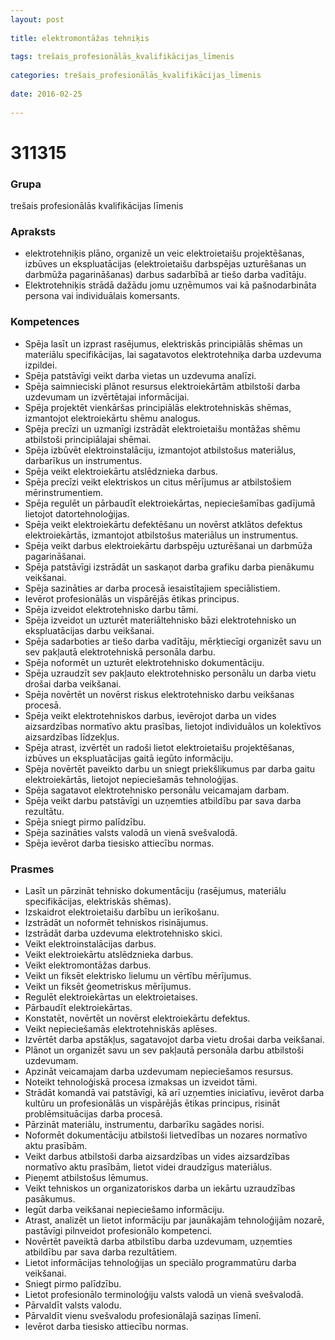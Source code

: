```yaml
---
layout: post
    
title: elektromontāžas tehniķis
    
tags: trešais_profesionālās_kvalifikācijas_līmenis
    
categories: trešais_profesionālās_kvalifikācijas_līmenis
    
date: 2016-02-25
    
---
```

# 311315

### Grupa
trešais profesionālās kvalifikācijas līmenis

### Apraksts

* elektrotehniķis plāno, organizē un veic elektroietaišu projektēšanas, izbūves un ekspluatācijas (elektroietaišu darbspējas uzturēšanas un darbmūža pagarināšanas) darbus sadarbībā ar tiešo darba vadītāju.
* Elektrotehniķis strādā dažādu jomu uzņēmumos vai kā pašnodarbināta persona vai individuālais komersants.

### Kompetences

* Spēja lasīt un izprast rasējumus, elektriskās principiālās shēmas un materiālu specifikācijas, lai sagatavotos elektrotehniķa darba uzdevuma izpildei.
* Spēja patstāvīgi veikt darba vietas un uzdevuma analīzi.
* Spēja saimnieciski plānot resursus elektroiekārtām atbilstoši darba uzdevumam un izvērtētajai informācijai.
* Spēja projektēt vienkāršas principiālās elektrotehniskās shēmas, izmantojot elektroiekārtu shēmu analogus.
* Spēja precīzi un uzmanīgi izstrādāt elektroietaišu montāžas shēmu atbilstoši principiālajai shēmai.
* Spēja izbūvēt elektroinstalāciju, izmantojot atbilstošus materiālus, darbarīkus un instrumentus.
* Spēja veikt elektroiekārtu atslēdznieka darbus.
* Spēja precīzi veikt elektriskos un citus mērījumus ar atbilstošiem mērinstrumentiem.
* Spēja regulēt un pārbaudīt elektroiekārtas, nepieciešamības gadījumā lietojot datortehnoloģijas.
* Spēja veikt elektroiekārtu defektēšanu un novērst atklātos defektus elektroiekārtās, izmantojot atbilstošus materiālus un instrumentus.
* Spēja veikt darbus elektroiekārtu darbspēju uzturēšanai un darbmūža pagarināšanai.
* Spēja patstāvīgi izstrādāt un saskaņot darba grafiku darba pienākumu veikšanai.
* Spēja sazināties ar darba procesā iesaistītajiem speciālistiem.
* Ievērot profesionālās un vispārējās ētikas principus.
* Spēja izveidot elektrotehnisko darbu tāmi.
* Spēja izveidot un uzturēt materiāltehnisko bāzi elektrotehnisko un ekspluatācijas darbu veikšanai.
* Spēja sadarboties ar tiešo darba vadītāju, mērķtiecīgi organizēt savu un sev pakļautā elektrotehniskā personāla darbu.
* Spēja noformēt un uzturēt elektrotehnisko dokumentāciju.
* Spēja uzraudzīt sev pakļauto elektrotehnisko personālu un darba vietu drošai darba veikšanai.
* Spēja novērtēt un novērst riskus elektrotehnisko darbu veikšanas procesā.
* Spēja veikt elektrotehniskos darbus, ievērojot darba un vides aizsardzības normatīvo aktu prasības, lietojot individuālos un kolektīvos aizsardzības līdzekļus.
* Spēja atrast, izvērtēt un radoši lietot elektroietaišu projektēšanas, izbūves un ekspluatācijas gaitā iegūto informāciju.
* Spēja novērtēt paveikto darbu un sniegt priekšlikumus par darba gaitu elektroiekārtās, lietojot nepieciešamās tehnoloģijas.
* Spēja sagatavot elektrotehnisko personālu veicamajam darbam.
* Spēja veikt darbu patstāvīgi un uzņemties atbildību par sava darba rezultātu.
* Spēja sniegt pirmo palīdzību.
* Spēja sazināties valsts valodā un vienā svešvalodā.
* Spēja ievērot darba tiesisko attiecību normas.

### Prasmes 
* Lasīt un pārzināt tehnisko dokumentāciju (rasējumus, materiālu specifikācijas, elektriskās shēmas).
* Izskaidrot elektroietaišu darbību un ierīkošanu.
* Izstrādāt un noformēt tehniskos risinājumus.
* Izstrādāt darba uzdevuma elektrotehnisko skici.
* Veikt elektroinstalācijas darbus.
* Veikt elektroiekārtu atslēdznieka darbus.
* Veikt elektromontāžas darbus.
* Veikt un fiksēt elektrisko lielumu un vērtību mērījumus.
* Veikt un fiksēt ģeometriskus mērījumus.
* Regulēt elektroiekārtas un elektroietaises.
* Pārbaudīt elektroiekārtas.
* Konstatēt, novērtēt un novērst elektroiekārtu defektus.
* Veikt nepieciešamās elektrotehniskās aplēses.
* Izvērtēt darba apstākļus, sagatavojot darba vietu drošai darba veikšanai.
* Plānot un organizēt savu un sev pakļautā personāla darbu atbilstoši uzdevumam.
* Apzināt veicamajam darba uzdevumam nepieciešamos resursus.
* Noteikt tehnoloģiskā procesa izmaksas un izveidot tāmi.
* Strādāt komandā vai patstāvīgi, kā arī uzņemties iniciatīvu, ievērot darba kultūru un profesionālās un vispārējās ētikas principus, risināt problēmsituācijas darba procesā.
* Pārzināt materiālu, instrumentu, darbarīku sagādes norisi.
* Noformēt dokumentāciju atbilstoši lietvedības un nozares normatīvo aktu prasībām.
* Veikt darbus atbilstoši darba aizsardzības un vides aizsardzības normatīvo aktu prasībām, lietot videi draudzīgus materiālus.
* Pieņemt atbilstošus lēmumus.
* Veikt tehniskos un organizatoriskos darba un iekārtu uzraudzības pasākumus.
* Iegūt darba veikšanai nepieciešamo informāciju.
* Atrast, analizēt un lietot informāciju par jaunākajām tehnoloģijām nozarē, pastāvīgi pilnveidot profesionālo kompetenci.
* Novērtēt paveiktā darba atbilstību darba uzdevumam, uzņemties atbildību par sava darba rezultātiem.
* Lietot informācijas tehnoloģijas un speciālo programmatūru darba veikšanai.
* Sniegt pirmo palīdzību.
* Lietot profesionālo terminoloģiju valsts valodā un vienā svešvalodā.
* Pārvaldīt valsts valodu.
* Pārvaldīt vienu svešvalodu profesionālajā saziņas līmenī.
* Ievērot darba tiesisko attiecību normas.